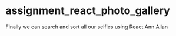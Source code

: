 # assignment_react_photo_gallery
Finally we can search and sort all our selfies using React
Ann Allan
